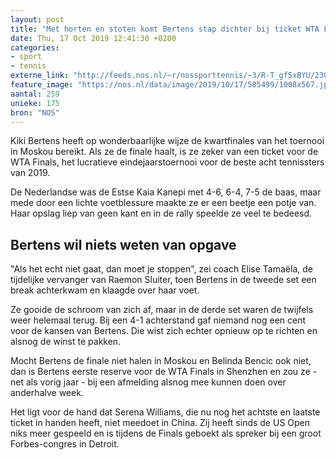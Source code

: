 ```yaml
---
layout: post
title: "Met horten en stoten komt Bertens stap dichter bij ticket WTA Finals"
date: Thu, 17 Oct 2019 12:41:30 +0200
categories: 
- sport 
- tennis 
externe_link: "http://feeds.nos.nl/~r/nossporttennis/~3/R-T_gf5xBYU/2306518"
feature_image: "https://nos.nl/data/image/2019/10/17/585499/1008x567.jpg"
aantal: 259
unieke: 175
bron: "NOS"
---
```


<p>Kiki Bertens heeft op wonderbaarlijke wijze de kwartfinales van het toernooi in Moskou bereikt. Als ze de finale haalt, is ze zeker van een ticket voor de WTA Finals, het lucratieve eindejaarstoernooi voor de beste acht tennissters van 2019.</p>
<p>De Nederlandse was de Estse Kaia Kanepi met 4-6, 6-4, 7-5 de baas, maar mede door een lichte voetblessure maakte ze er een beetje een potje van. Haar opslag liep van geen kant en in de rally speelde ze veel te bedeesd.</p>
<h2>Bertens wil niets weten van opgave</h2>
<p>"Als het echt niet gaat, dan moet je stoppen", zei coach Elise Tamaëla, de tijdelijke vervanger van Raemon Sluiter, toen Bertens in de tweede set een break achterkwam en klaagde over haar voet.</p>
<p>Ze gooide de schroom van zich af, maar in de derde set waren de twijfels weer helemaal terug. Bij een 4-1 achterstand gaf niemand nog een cent voor de kansen van Bertens. Die wist zich echter opnieuw op te richten en alsnog de winst te pakken.</p>
<p>Mocht Bertens de finale niet halen in Moskou en Belinda Bencic ook niet, dan is Bertens eerste reserve voor de WTA Finals in Shenzhen en zou ze - net als vorig jaar - bij een afmelding alsnog mee kunnen doen over anderhalve week.</p>
<p>Het ligt voor de hand dat Serena Williams, die nu nog het achtste en laatste ticket in handen heeft, niet meedoet in China. Zij heeft sinds de US Open niks meer gespeeld en is tijdens de Finals geboekt als spreker bij een groot Forbes-congres in Detroit.</p><img src="http://feeds.feedburner.com/~r/nossporttennis/~4/R-T_gf5xBYU" height="1" width="1" alt=""/>
